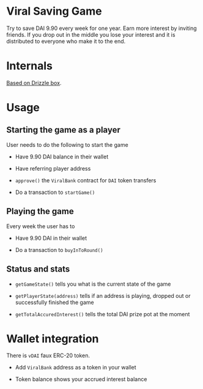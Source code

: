 # Viral Saving Game

Try to save DAI 9.90 every week for one year.
Earn more interest by inviting friends.
If you drop out in the middle you lose your interest
and it is distributed to everyone who make it to the end.

# Internals

[Based on Drizzle box](https://www.trufflesuite.com/boxes/drizzle).

# Usage

## Starting the game as a player

User needs to do the following to start the game

* Have 9.90 DAI balance in their wallet

* Have referring player address

* `approve()` the `ViralBank` contract for `DAI` token transfers

* Do a transaction to `startGame()`

## Playing the game

Every week the user has to

* Have 9.90 DAI in their wallet

* Do a transaction to `buyInToRound()`

## Status and stats

* `getGameState()` tells you what is the current state of the game

* `getPlayerState(address)` tells if an address is playing, dropped out or successfully finished the game

* `getTotalAccuredInterest()` tells the total DAI prize pot at the moment

# Wallet integration

There is `vDAI` faux ERC-20 token.

* Add `ViralBank` address as a token in your wallet

* Token balance shows your accrued interest balance

